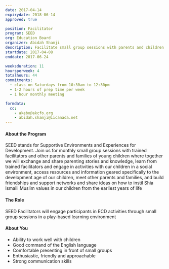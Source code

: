 ```yaml
---
date: 2017-04-14
expirydate: 2018-06-14
approved: true

position: Facilitator
program: SEED
org: Education Board
organizer: Abidah Shamji
description: Facilitate small group sessions with parents and children for early childhood development
startdate: 2017-04-08
enddate: 2017-06-24

weeksduration: 11
hoursperweek: 4
totalhours: 44
commitments:
  - class on Saturdays from 10:30am to 12:30pm
  - 1-2 hours of prep time per week
  - 1 hour monthly meeting

formdata:
  cc:
    - akebo@akcfo.org
    - abidah.shamji@iicanada.net
---
```


#### About the Program

SEED stands for Supportive Environments and Experiences for Development. Join us for monthly small group sessions with trained facilitators and other parents and families of young children where together we will exchange and share parenting stories and knowledge, learn from trained facilitators and engage in activities with our children in a social environment, access resources and information geared specifically to the development age of our children, meet other parents and families, and build friendships and support networks and share ideas on how to instil Shia Ismaili Muslim values in our children from the earliest years of life

#### The Role

SEED Facilitators will engage participants in ECD activities through small group sessions in a play-based learning environment

#### About You

- Ability to work well with children
- Good command of the English language
- Comfortable presenting in front of small groups
- Enthusiastic, friendly and approachable
- Strong communication skills

